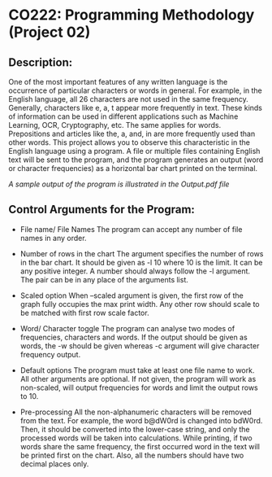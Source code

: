 # CO222: Programming Methodology (Project 02)

## Description: 
One of the most important features of any written language is the occurrence of particular characters or words in general. For example, in the English language, all 26 characters are not used in the same frequency. Generally, characters like e, a, t appear more frequently in text. These kinds of information can be used in different applications such as Machine Learning, OCR, Cryptography, etc. The same applies for words. Prepositions and articles like the, a, and, in are more frequently used than other words.
This project allows you to observe this characteristic in the English language using a program. A file or multiple files containing English text will be sent to the program, and the program generates an output (word or character frequencies) as a horizontal bar chart printed on the terminal. 

*A sample output of the program is illustrated in the Output.pdf file*

## Control Arguments for the Program:

- File name/ File Names
The program can accept any number of file names in any order.

- Number of rows in the chart
The argument specifies the number of rows in the bar chart. It should be given as -l 10 where 10 is the limit. It can be any positive integer. A number should always follow the -l argument. The pair can be in any place of the arguments list.

- Scaled option
When –scaled argument is given, the first row of the graph fully occupies the max print width. Any other row should scale to be matched with first row scale factor.

- Word/ Character toggle
The program can analyse two modes of frequencies, characters and words. If the output should be given as words, the -w should be given whereas -c argument will give character frequency output.

- Default options
The program must take at least one file name to work. All other arguments are optional. If not given, the program will work as non-scaled, will output frequencies for words and limit the output rows to 10.

- Pre-processing
All the non-alphanumeric characters will be removed from the text. For example, the word b@dW0rd is changed into bdW0rd. Then, it should be converted into the lower-case string, and only the processed words will be taken into calculations. While printing, if two words share the same frequency, the first occurred word in the text will be printed first on the chart. Also, all the numbers should have two decimal places only.



